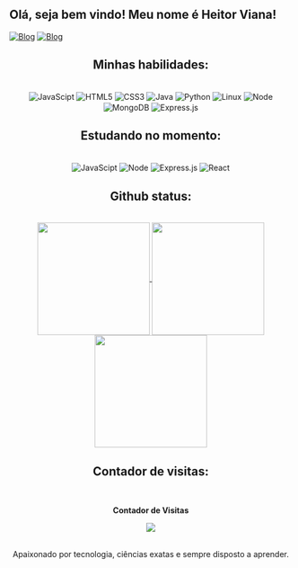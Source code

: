 
## Olá, seja bem vindo! Meu nome é Heitor Viana!

[![Blog](https://img.shields.io/badge/LinkedIn-0077B5?style=for-the-badge&logo=linkedin&logoColor=white)](https://www.linkedin.com/in/heitor-viana-386445290/)
[![Blog](https://img.shields.io/badge/Gmail-D14836?style=for-the-badge&logo=gmail&logoColor=white)](mailto:heitorsoaresviana@gmail.com)


<h2 align="center">Minhas habilidades:</h2>
<div style="display: inline_block" align="center"><br/>
    <img align = "center" alt="JavaScipt" src="https://img.shields.io/badge/JavaScript-F7DF1E?style=for-the-badge&logo=javascript&logoColor=black">
    <img align = "center" alt="HTML5" src="https://img.shields.io/badge/HTML5-E34F26?style=for-the-badge&logo=html5&logoColor=white">
    <img align = "center" alt="CSS3" src="https://img.shields.io/badge/CSS3-1572B6?style=for-the-badge&logo=css3&logoColor=white">
    <img align = "center" alt="Java" src= "https://img.shields.io/badge/Java-ED8B00?style=for-the-badge&logo=openjdk&logoColor=white">
    <img align = "center" alt="Python" src="https://img.shields.io/badge/Python-14354C?style=for-the-badge&logo=python&logoColor=white">
    <img align = "center" alt="Linux" src= "https://img.shields.io/badge/Linux-FCC624?style=for-the-badge&logo=linux&logoColor=black">
    <img align = "center" alt="Node" src= "https://img.shields.io/badge/Node.js-43853D?style=for-the-badge&logo=node.js&logoColor=white">
    <img align = "center" alt="MongoDB" src= "https://img.shields.io/badge/MongoDB-4EA94B?style=for-the-badge&logo=mongodb&logoColor=white">
    <img align = "center" alt="Express.js" src= "https://img.shields.io/badge/Express.js-404D59?style=for-the-badge">


## Estudando no momento:
<div style="display: inline_block" align="center"><br/>
    <img align = "center" alt="JavaScipt" src="https://img.shields.io/badge/JavaScript-F7DF1E?style=for-the-badge&logo=javascript&logoColor=black">
    <img align = "center" alt="Node" src= "https://img.shields.io/badge/Node.js-43853D?style=for-the-badge&logo=node.js&logoColor=white">
    <img align = "center" alt="Express.js" src= "https://img.shields.io/badge/Express.js-404D59?style=for-the-badge">
    <img align = "center" alt="React" src= "https://img.shields.io/badge/React-20232A?style=for-the-badge&logo=react&logoColor=61DAFB">
    
    
</div>

## Github status:

<br>
<a href="https://github.com/heitorviana-dev/github-readme-stats">
  <img height=200 align="center" src="https://github-readme-stats.vercel.app/api?username=heitorviana-dev&show_icons=true&theme=dark" />
</a>
<a href="https://github.com/heitorviana-dev/convoychat">
  <img height=200 align="center" src="https://github-readme-stats.vercel.app/api/top-langs/?username=heitorviana-dev&theme=dark&hide_border=false&include_all_commits=false&count_private=false&layout=compact&card_width=320" />
</a>
<a href="https://github.com/heitorviana-dev/convoychat">
  <img height=200 align="center" src="https://github-readme-streak-stats.herokuapp.com/?user=heitorviana-dev&theme=dark&hide_border=false" />
</a>

## Contador de visitas:
<div align="center">
<br><p align="center"><b>Contador de Visitas</b></p>  
<p align="center"><img align="center" src="https://profile-counter.glitch.me/{heitorviana-dev}/count.svg"/></p> 

<br>
Apaixonado por tecnologia, ciências exatas e sempre disposto a aprender.
